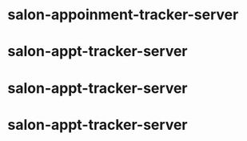 # salon-appoinment-tracker-server
# salon-appt-tracker-server
# salon-appt-tracker-server
# salon-appt-tracker-server
